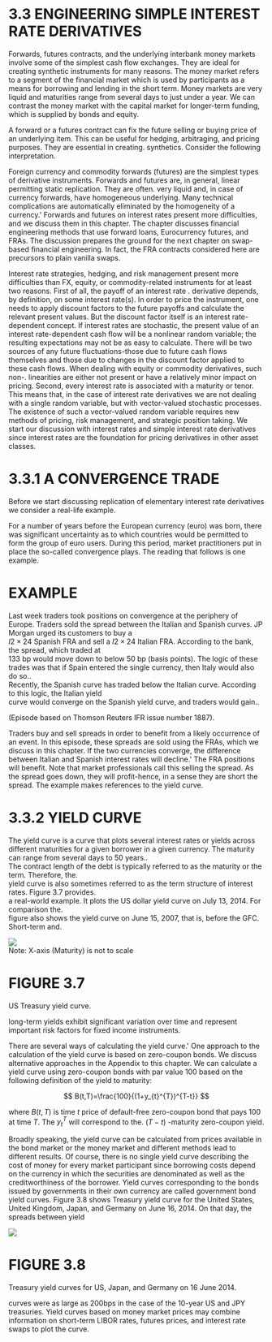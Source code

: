 # 3.3 ENGINEERING SIMPLE INTEREST RATE DERIVATIVES  

Forwards, futures contracts, and the underlying interbank money markets involve some of the simplest cash flow exchanges. They are ideal for creating synthetic instruments for many reasons. The money market refers to a segment of the financial market which is used by participants as a means for borrowing and lending in the short term. Money markets are very liquid and maturities range from several days to just under a year. We can contrast the money market with the capital market for longer-term funding, which is supplied by bonds and equity.  

A forward or a futures contract can fix the future selling or buying price of an underlying item. This can be useful for hedging, arbitraging, and pricing purposes. They are essential in creating. synthetics. Consider the following interpretation.  

Foreign currency and commodity forwards (futures) are the simplest types of derivative instruments. Forwards and futures are, in general, linear permitting static replication. They are often. very liquid and, in case of currency forwards, have homogeneous underlying. Many technical complications are automatically eliminated by the homogeneity of a currency.' Forwards and futures on interest rates present more difficulties, and we discuss them in this chapter. The chapter discusses financial engineering methods that use forward loans, Eurocurrency futures, and FRAs. The discussion prepares the ground for the next chapter on swap-based financial engineering. In fact, the FRA contracts considered here are precursors to plain vanilla swaps.  

Interest rate strategies, hedging, and risk management present more difficulties than FX, equity, or commodity-related instruments for at least two reasons. First of all, the payoff of an interest rate . derivative depends, by definition, on some interest rate(s). In order to price the instrument, one needs to apply discount factors to the future payoffs and calculate the relevant present values. But the discount factor itself is an interest rate-dependent concept. If interest rates are stochastic, the present value of an interest rate-dependent cash flow will be a nonlinear random variable; the resulting expectations may not be as easy to calculate. There will be two sources of any future fluctuations-those due to future cash flows themselves and those due to changes in the discount factor applied to these cash flows. When dealing with equity or commodity derivatives, such non-. linearities are either not present or have a relatively minor impact on pricing. Second, every interest rate is associated with a maturity or tenor. This means that, in the case of interest rate derivatives we are not dealing with a single random variable, but with vector-valued stochastic processes. The existence of such a vector-valued random variable requires new methods of pricing, risk management, and strategic position taking. We start our discussion with interest rates and simple interest rate derivatives since interest rates are the foundation for pricing derivatives in other asset classes.  

# 3.3.1 A CONVERGENCE TRADE  

Before we start discussing replication of elementary interest rate derivatives we consider a real-life example.  

For a number of years before the European currency (euro) was born, there was significant uncertainty as to which countries would be permitted to form the group of euro users. During this period, market practitioners put in place the so-called convergence plays. The reading that follows is one example.  

# EXAMPLE  

Last week traders took positions on convergence at the periphery of Europe. Traders sold the spread between the Italian and Spanish curves. JP Morgan urged its customers to buy a   
$I2\times24$ Spanish FRA and sell a $I2\times24$ Italian FRA. According to the bank, the spread, which traded at   
133 bp would move down to below 50 bp (basis points). The logic of these trades was that if Spain entered the single currency, then Italy would also do so..   
Recently, the Spanish curve has traded below the Italian curve. According to this logic, the Italian yield   
curve would converge on the Spanish yield curve, and traders would gain..  

(Episode based on Thomson Reuters IFR issue number 1887).  

Traders buy and sell spreads in order to benefit from a likely occurrence of an event. In this episode, these spreads are sold using the FRAs, which we discuss in this chapter. If the two currencies converge, the difference between Italian and Spanish interest rates will decline.' The FRA positions will benefit. Note that market professionals call this selling the spread. As the spread goes down, they will profit-hence, in a sense they are short the spread. The example makes references to the yield curve.  

# 3.3.2 YIELD CURVE  

The yield curve is a curve that plots several interest rates or yields across different maturities for a given borrower in a given currency. The maturity can range from several days to 50 years..   
The contract length of the debt is typically referred to as the maturity or the term. Therefore, the.   
yield curve is also sometimes referred to as the term structure of interest rates. Figure 3.7 provides.   
a real-world example. It plots the US dollar yield curve on July 13, 2014. For comparison the.   
figure also shows the yield curve on June 15, 2007, that is, before the GFC. Short-term and.  

![](75972445610700049c0e864c92b6c6ed4fe8c1aaaaba8bfaa5d99e413ceb48cc.jpg)  
Note: X-axis (Maturity) is not to scale  

# FIGURE 3.7  

US Treasury yield curve.  

long-term yields exhibit significant variation over time and represent important risk factors for fixed income instruments.  

There are several ways of calculating the yield curve.' One approach to the calculation of the yield curve is based on zero-coupon bonds. We discuss alternative approaches in the Appendix to this chapter. We can calculate a yield curve using zero-coupon bonds with par value 100 based on the following definition of the yield to maturity:  

$$
B(t,T)=\frac{100}{(1+y_{t}^{T})^{T-t}}
$$  

where $B(t,T)$ is time $t$ price of default-free zero-coupon bond that pays 100 at time $T.$ The $y_{t}^{T}$ will correspond to the. $(T-t)$ -maturity zero-coupon yield.  

Broadly speaking, the yield curve can be calculated from prices available in the bond market or the money market and different methods lead to different results. Of course, there is no single yield curve describing the cost of money for every market participant since borrowing costs depend on the currency in which the securities are denominated as well as the creditworthiness of the borrower. Yield curves corresponding to the bonds issued by governments in their own currency are called government bond yield curves. Figure 3.8 shows Treasury yield curve for the United States, United Kingdom, Japan, and Germany on June 16, 2014. On that day, the spreads between yield  

![](ba90635e14501940286f88e35181065bda4d8a9450118a637c9d7a0ea83c5861.jpg)  

# FIGURE 3.8  

Treasury yield curves for US, Japan, and Germany on 16 June 2014.  

curves were as large as $200\mathrm{bps}$ in the case of the 10-year US and JPY treasuries. Yield curves based on money market prices may combine information on short-term LIBOR rates, futures prices, and interest rate swaps to plot the curve.  
